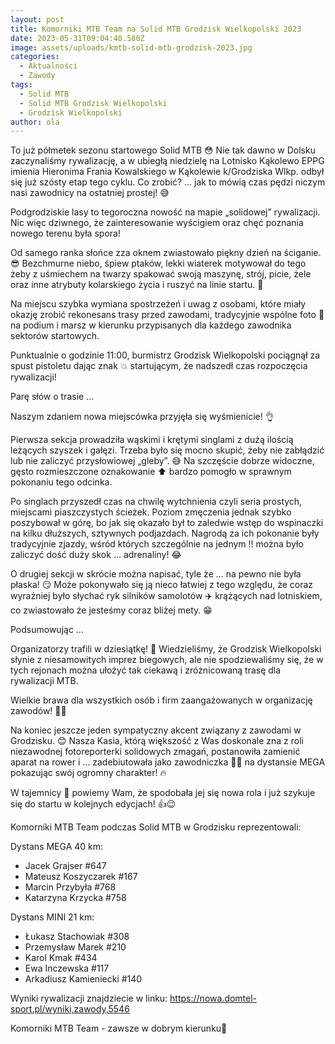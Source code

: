 ```yaml
---
layout: post
title: Komorniki MTB Team na Solid MTB Grodzisk Wielkopolski 2023
date: 2023-05-31T09:04:40.580Z
image: assets/uploads/kmtb-solid-mtb-grodzisk-2023.jpg
categories:
  - Aktualności
  - Zawody
tags:
  - Solid MTB
  - Solid MTB Grodzisk Wielkopolski
  - Grodzisk Wielkopolski
author: ola
---
```

To już półmetek sezonu startowego Solid MTB 😳 Nie tak dawno w Dolsku zaczynaliśmy rywalizację, a w ubiegłą niedzielę na Lotnisko Kąkolewo EPPG imienia Hieronima Frania Kowalskiego w Kąkolewie k/Grodziska Wlkp. odbył się już szósty etap tego cyklu. Co zrobić? … jak to mówią czas pędzi niczym nasi zawodnicy na ostatniej prostej! 😅
<!--more-->

Podgrodziskie lasy to tegoroczna nowość na mapie „solidowej” rywalizacji. Nic więc dziwnego, że zainteresowanie wyścigiem oraz chęć poznania nowego terenu była spora!

Od samego ranka słońce zza oknem zwiastowało piękny dzień na ściganie. 😎 Bezchmurne niebo, śpiew ptaków, lekki wiaterek motywował do tego żeby z uśmiechem na twarzy spakować swoją maszynę, strój, picie, żele oraz inne atrybuty kolarskiego życia i ruszyć na linie startu. 💨

Na miejscu szybka wymiana spostrzeżeń i uwag z osobami, które miały okazję zrobić rekonesans trasy przed zawodami, tradycyjnie wspólne foto 📸 na podium i marsz w kierunku przypisanych dla każdego zawodnika sektorów startowych.

Punktualnie o godzinie 11:00, burmistrz Grodzisk Wielkopolski pociągnął za spust pistoletu dając znak 💥 startującym, że nadszedł czas rozpoczęcia rywalizacji! 

Parę słów o trasie  … 

Naszym zdaniem nowa miejscówka przyjęła się wyśmienicie! 👌

Pierwsza sekcja prowadziła wąskimi i krętymi singlami z dużą ilością leżących szyszek i gałęzi. Trzeba było się mocno skupić, żeby nie zabłądzić lub nie zaliczyć przysłowiowej „gleby”. 😅 Na szczęście dobrze widoczne, gęsto rozmieszczone oznakowanie ⬆️ bardzo pomogło w sprawnym pokonaniu tego odcinka. 

Po singlach przyszedł czas na chwilę wytchnienia czyli seria prostych, miejscami piaszczystych ścieżek. Poziom zmęczenia jednak szybko poszybował w górę, bo jak się okazało był to zaledwie wstęp do wspinaczki na kilku dłuższych, sztywnych podjazdach. Nagrodą za ich pokonanie były tradycyjnie zjazdy, wśród których szczególnie na jednym ‼️ można było zaliczyć dość duży skok … adrenaliny! 😂

O drugiej sekcji w skrócie można napisać, tyle że … na pewno nie była płaska! 😏 Może pokonywało się ją nieco łatwiej z tego względu, że coraz wyraźniej było słychać ryk silników samolotów ✈️ krążących nad lotniskiem, co zwiastowało że jesteśmy coraz bliżej mety. 😁

Podsumowując …

Organizatorzy trafili w dziesiątkę!  🎯 Wiedzieliśmy, że Grodzisk Wielkopolski słynie z niesamowitych imprez biegowych, ale nie spodziewaliśmy się, że w tych rejonach można ułożyć tak ciekawą i zróżnicowaną trasę dla rywalizacji MTB. 

Wielkie brawa dla wszystkich osób i firm zaangażowanych w organizację zawodów! 👏🔝

Na koniec jeszcze jeden sympatyczny akcent związany z zawodami w Grodzisku. 😊 Nasza Kasia, którą większość z Was doskonale zna z roli niezawodnej fotoreporterki solidowych zmagań, postanowiła zamienić aparat na rower i ... zadebiutowała jako zawodniczka 🖤💚 na dystansie MEGA pokazując swój ogromny charakter! 🔥 

W tajemnicy 🤫 powiemy Wam, że spodobała jej się nowa rola i już szykuje się do startu w kolejnych edycjach! 👍😉

Komorniki MTB Team podczas Solid MTB w Grodzisku reprezentowali:

Dystans MEGA 40 km:

* Jacek Grajser #647
* Mateusz Koszyczarek #167
* Marcin Przybyła #768
* Katarzyna Krzycka #758

Dystans MINI 21 km:

* Łukasz Stachowiak #308
* Przemysław Marek #210
* Karol Kmak #434
* Ewa Inczewska #117
* Arkadiusz Kamieniecki #140

Wyniki rywalizacji znajdziecie w linku: <https://nowa.domtel-sport.pl/wyniki,zawody,5546>

Komorniki MTB Team - zawsze w dobrym kierunku🙂 